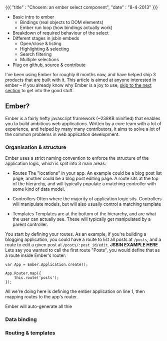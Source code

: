 {{{
    "title"    : "Chosem: an ember select component",
    "date"     : "8-4-2013"
}}}

- Basic intro to ember
  - Bindings (real objects to DOM elements)
  - Ember run loop (how bindings actually work)
- Breakdown of required behaviour of the select
- Different stages in jsbin embeds
  - Open/close & listing
  - Highlighting & selecting
  - Search filtering
  - Multiple selections
- Plug on github, source & contribute


I've been using Ember for roughly 6 months now, and have helped ship 3 products that are built with it. This article is aimed at anyone interested in ember – if you already know why Ember is a joy to use, [skip to the next section](#) to get into the good stuff.

## Ember?
Ember is a fairly hefty javascript framework (~238KB minified) that enables you to build ambitious web applications. Written by a core team with a lot of experience, and helped by many many contributors, it aims to solve a lot of the common problems in web application development. 

### Organisation & structure
Ember uses a strict naming convention to enforce the structure of the application logic, which is split into 3 main areas:
- Routes
The "locations" in your app. An example could be a blog post list page; another could be a blog post editing page. A route sits at the top of the hierarchy, and will typically populate a matching controller with some kind of data model.

- Controllers
Often where the majority of application logic sits. Controllers will manipulate models, but will also usually control a matching template

- Templates
Templates are at the bottom of the hierarchy, and are what the user can actually see. These will typically get manipulated by a parent controller.

You start by defining your routes. As an example, if you're building a blogging application, you could have a route to list all posts at `/posts`, and a route to edit a given post at `/posts/:post_id/edit`.
**JSBIN EXAMPLE HERE**
Lets say you wanted to call the first route "Posts", you would define that as a route inside Ember's router:

```
var App = Ember.Application.create();

App.Router.map({
	this.route('posts');
});
```

All we're doing here is defining the ember application on line 1, then mapping routes to the app's router.

Ember will auto-generate all thie



### Data binding
### Routing & templates
